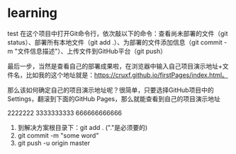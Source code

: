 ﻿# learning
test
在这个项目中打开Git命令行，依次敲以下的命令：查看尚未部署的文件（git status）、部署所有本地文件（git add .）、为部署的文件添加信息（git commit -m "文件信息描述"）、上传文件到GitHub平台（git push）

 最后一步，当然是查看自己的部署成果啦，在浏览器中输入自己项目演示地址+文件名，比如我的这个地址就是：https://cruxf.github.io/firstPages/index.html。


那么该如何确定自己的项目演示地址呢？很简单，只要选择GitHub项目中的Settings，翻滚到下面的GitHub Pages，那么就能查看到自己的项目演示地址

2222222
3333333333
666666666666

1.   到解决方案根目录下：git add .                  ("."是必须要的)
2.   git commit -m "some word"
3.   git push -u origin master 
